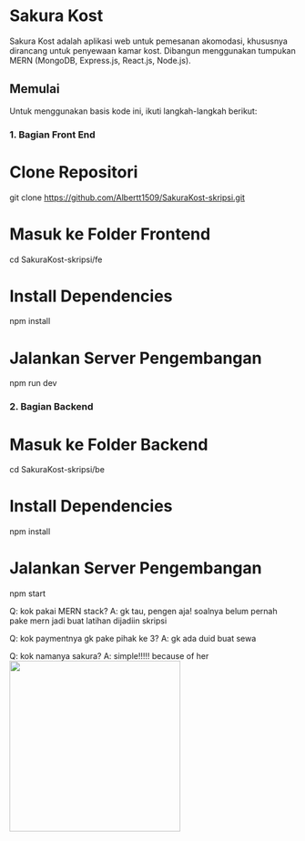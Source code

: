 # Sakura Kost

Sakura Kost adalah aplikasi web untuk pemesanan akomodasi, khususnya dirancang untuk penyewaan kamar kost. Dibangun menggunakan tumpukan MERN (MongoDB, Express.js, React.js, Node.js).

## Memulai

Untuk menggunakan basis kode ini, ikuti langkah-langkah berikut:


### 1. Bagian Front End

# Clone Repositori
git clone https://github.com/Albertt1509/SakuraKost-skripsi.git

# Masuk ke Folder Frontend
cd SakuraKost-skripsi/fe

# Install Dependencies
npm install

# Jalankan Server Pengembangan
npm run dev


### 2. Bagian Backend

# Masuk ke Folder Backend
cd SakuraKost-skripsi/be

# Install Dependencies
npm install

# Jalankan Server Pengembangan
npm start



Q: kok pakai MERN stack?
A: gk tau, pengen aja! soalnya belum pernah pake mern jadi buat latihan dijadiin skripsi 

Q: kok paymentnya gk pake pihak ke 3?
A: gk ada duid buat sewa

Q: kok namanya sakura?
A: simple!!!!! because of her
<img width="300" align="center"  src="https://ogiuemaniax.files.wordpress.com/2017/06/katoumegumi.jpg">



